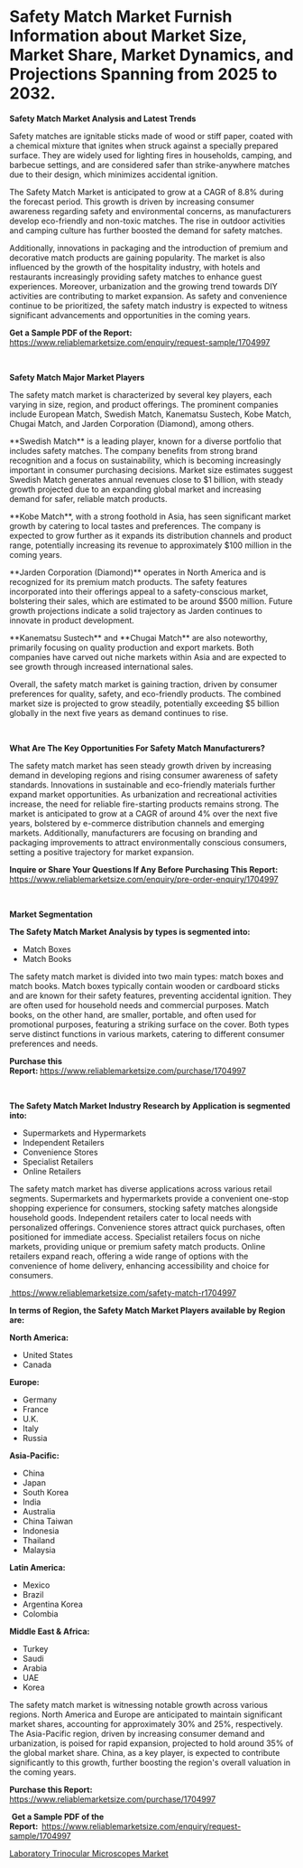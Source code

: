 <p><h1>Safety Match Market Furnish Information about Market Size, Market Share, Market Dynamics, and Projections Spanning from 2025 to 2032.</h1></p><p><strong>Safety Match Market Analysis and Latest Trends</strong></p>
<p><p>Safety matches are ignitable sticks made of wood or stiff paper, coated with a chemical mixture that ignites when struck against a specially prepared surface. They are widely used for lighting fires in households, camping, and barbecue settings, and are considered safer than strike-anywhere matches due to their design, which minimizes accidental ignition.</p><p>The Safety Match Market is anticipated to grow at a CAGR of 8.8% during the forecast period. This growth is driven by increasing consumer awareness regarding safety and environmental concerns, as manufacturers develop eco-friendly and non-toxic matches. The rise in outdoor activities and camping culture has further boosted the demand for safety matches. </p><p>Additionally, innovations in packaging and the introduction of premium and decorative match products are gaining popularity. The market is also influenced by the growth of the hospitality industry, with hotels and restaurants increasingly providing safety matches to enhance guest experiences. Moreover, urbanization and the growing trend towards DIY activities are contributing to market expansion. As safety and convenience continue to be prioritized, the safety match industry is expected to witness significant advancements and opportunities in the coming years.</p></p>
<p><strong>Get a Sample PDF of the Report:&nbsp;</strong> <a href="https://www.reliablemarketsize.com/enquiry/request-sample/1704997?utm_campaign=1836&utm_medium=2&utm_source=Github&utm_content=ia&utm_term=09012025&utm_id=safety-match">https://www.reliablemarketsize.com/enquiry/request-sample/1704997</a></p>
<p>&nbsp;</p>
<p><strong>Safety Match Major Market Players</strong></p>
<p><p>The safety match market is characterized by several key players, each varying in size, region, and product offerings. The prominent companies include European Match, Swedish Match, Kanematsu Sustech, Kobe Match, Chugai Match, and Jarden Corporation (Diamond), among others.</p><p>**Swedish Match** is a leading player, known for a diverse portfolio that includes safety matches. The company benefits from strong brand recognition and a focus on sustainability, which is becoming increasingly important in consumer purchasing decisions. Market size estimates suggest Swedish Match generates annual revenues close to $1 billion, with steady growth projected due to an expanding global market and increasing demand for safer, reliable match products.</p><p>**Kobe Match**, with a strong foothold in Asia, has seen significant market growth by catering to local tastes and preferences. The company is expected to grow further as it expands its distribution channels and product range, potentially increasing its revenue to approximately $100 million in the coming years.</p><p>**Jarden Corporation (Diamond)** operates in North America and is recognized for its premium match products. The safety features incorporated into their offerings appeal to a safety-conscious market, bolstering their sales, which are estimated to be around $500 million. Future growth projections indicate a solid trajectory as Jarden continues to innovate in product development.</p><p>**Kanematsu Sustech** and **Chugai Match** are also noteworthy, primarily focusing on quality production and export markets. Both companies have carved out niche markets within Asia and are expected to see growth through increased international sales.</p><p>Overall, the safety match market is gaining traction, driven by consumer preferences for quality, safety, and eco-friendly products. The combined market size is projected to grow steadily, potentially exceeding $5 billion globally in the next five years as demand continues to rise.</p></p>
<p>&nbsp;</p>
<p><strong>What Are The Key Opportunities For Safety Match Manufacturers?</strong></p>
<p><p>The safety match market has seen steady growth driven by increasing demand in developing regions and rising consumer awareness of safety standards. Innovations in sustainable and eco-friendly materials further expand market opportunities. As urbanization and recreational activities increase, the need for reliable fire-starting products remains strong. The market is anticipated to grow at a CAGR of around 4% over the next five years, bolstered by e-commerce distribution channels and emerging markets. Additionally, manufacturers are focusing on branding and packaging improvements to attract environmentally conscious consumers, setting a positive trajectory for market expansion.</p></p>
<p><strong>Inquire or Share Your Questions If Any Before Purchasing This Report:</strong> <a href="https://www.reliablemarketsize.com/enquiry/pre-order-enquiry/1704997?utm_campaign=1836&utm_medium=2&utm_source=Github&utm_content=ia&utm_term=09012025&utm_id=safety-match">https://www.reliablemarketsize.com/enquiry/pre-order-enquiry/1704997</a></p>
<p>&nbsp;</p>
<p><strong>Market Segmentation</strong></p>
<p><strong>The Safety Match Market Analysis by types is segmented into:</strong></p>
<p><ul><li>Match Boxes</li><li>Match Books</li></ul></p>
<p><p>The safety match market is divided into two main types: match boxes and match books. Match boxes typically contain wooden or cardboard sticks and are known for their safety features, preventing accidental ignition. They are often used for household needs and commercial purposes. Match books, on the other hand, are smaller, portable, and often used for promotional purposes, featuring a striking surface on the cover. Both types serve distinct functions in various markets, catering to different consumer preferences and needs.</p></p>
<p><strong>Purchase this Report:&nbsp;</strong><a href="https://www.reliablemarketsize.com/purchase/1704997?utm_campaign=1836&utm_medium=2&utm_source=Github&utm_content=ia&utm_term=09012025&utm_id=safety-match">https://www.reliablemarketsize.com/purchase/1704997</a></p>
<p>&nbsp;</p>
<p><strong>The Safety Match Market Industry Research by Application is segmented into:</strong></p>
<p><ul><li>Supermarkets and Hypermarkets</li><li>Independent Retailers</li><li>Convenience Stores</li><li>Specialist Retailers</li><li>Online Retailers</li></ul></p>
<p><p>The safety match market has diverse applications across various retail segments. Supermarkets and hypermarkets provide a convenient one-stop shopping experience for consumers, stocking safety matches alongside household goods. Independent retailers cater to local needs with personalized offerings. Convenience stores attract quick purchases, often positioned for immediate access. Specialist retailers focus on niche markets, providing unique or premium safety match products. Online retailers expand reach, offering a wide range of options with the convenience of home delivery, enhancing accessibility and choice for consumers.</p></p>
<p><a href="https://www.reliablemarketsize.com/safety-match-r1704997?utm_campaign=1836&utm_medium=2&utm_source=Github&utm_content=ia&utm_term=09012025&utm_id=safety-match">&nbsp;https://www.reliablemarketsize.com/safety-match-r1704997</a></p>
<p><strong>In terms of Region, the Safety Match Market Players available by Region are:</strong></p>
<p>
    <p> <strong> North America: </strong>
        <ul>
            <li>United States</li>
            <li>Canada</li>
        </ul>
        </p> 
    <p> <strong> Europe: </strong>
        <ul>
            <li>Germany</li>
            <li>France</li>
            <li>U.K.</li>
            <li>Italy</li>
            <li>Russia</li>
        </ul>
        </p> 
    <p> <strong> Asia-Pacific: </strong>
        <ul>
            <li>China</li>
            <li>Japan</li>
            <li>South Korea</li>
            <li>India</li>
            <li>Australia</li>
            <li>China Taiwan</li>
            <li>Indonesia</li>
            <li>Thailand</li>
            <li>Malaysia</li>
        </ul>
        </p> 
    <p> <strong> Latin America: </strong>
        <ul>
            <li>Mexico</li>
            <li>Brazil</li>
            <li>Argentina Korea</li>
            <li>Colombia</li>
        </ul>
        </p> 
    <p> <strong> Middle East & Africa: </strong>
        <ul>
            <li>Turkey</li>
            <li>Saudi</li>
            <li>Arabia</li>
            <li>UAE</li>
            <li>Korea</li>
        </ul>
    </p>
    </p>
<p><p>The safety match market is witnessing notable growth across various regions. North America and Europe are anticipated to maintain significant market shares, accounting for approximately 30% and 25%, respectively. The Asia-Pacific region, driven by increasing consumer demand and urbanization, is poised for rapid expansion, projected to hold around 35% of the global market share. China, as a key player, is expected to contribute significantly to this growth, further boosting the region's overall valuation in the coming years.</p></p>
<p><strong>Purchase this Report: </strong><a href="https://www.reliablemarketsize.com/purchase/1704997?utm_campaign=1836&utm_medium=2&utm_source=Github&utm_content=ia&utm_term=09012025&utm_id=safety-match">https://www.reliablemarketsize.com/purchase/1704997</a></p>
<p>&nbsp;<strong>Get a Sample PDF of the Report:&nbsp;&nbsp;</strong><a href="https://www.reliablemarketsize.com/enquiry/request-sample/1704997?utm_campaign=1836&utm_medium=2&utm_source=Github&utm_content=ia&utm_term=09012025&utm_id=safety-match">https://www.reliablemarketsize.com/enquiry/request-sample/1704997</a></p>
<p><strong></strong></p>
<p><p><a href="https://github.com/mabutironaldo/Market-Research-Report-List-6/blob/main/laboratory-trinocular-microscopes-market.md?utm_campaign=1836&utm_medium=2&utm_source=Github&utm_content=ia&utm_term=09012025&utm_id=safety-match">Laboratory Trinocular Microscopes Market</a></p></p>